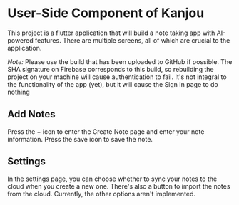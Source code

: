 # User-Side Component of Kanjou

This project is a flutter application that will build a note taking app with AI-powered features. There are multiple screens, all of which are crucial to the application. 

*Note:* Please use the build that has been uploaded to GitHub if possible. The SHA signature on Firebase corresponds to this build, so rebuilding the project on your machine will cause authentication to fail. It's not integral to the functionality of the app (yet), but it will cause the Sign In page to do nothing

## Add Notes
Press the + icon to enter the Create Note page and enter your note information. Press the save icon to save the note.

## Settings
In the settings page, you can choose whether to sync your notes to the cloud when you create a new one. There's also a button to import the notes from the cloud.
Currently, the other options aren't implemented.
